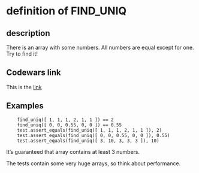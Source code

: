# definition of FIND_UNIQ


## description
There is an array with some numbers. All numbers are equal except for one. Try to find it!

## Codewars link

This is the [link](https://www.codewars.com/kata/585d7d5adb20cf33cb000235/train/python)


## Examples

```text
    find_uniq([ 1, 1, 1, 2, 1, 1 ]) == 2
    find_uniq([ 0, 0, 0.55, 0, 0 ]) == 0.55
    test.assert_equals(find_uniq([ 1, 1, 1, 2, 1, 1 ]), 2)
    test.assert_equals(find_uniq([ 0, 0, 0.55, 0, 0 ]), 0.55)
    test.assert_equals(find_uniq([ 3, 10, 3, 3, 3 ]), 10)
```

It’s guaranteed that array contains at least 3 numbers.

The tests contain some very huge arrays, so think about performance.
